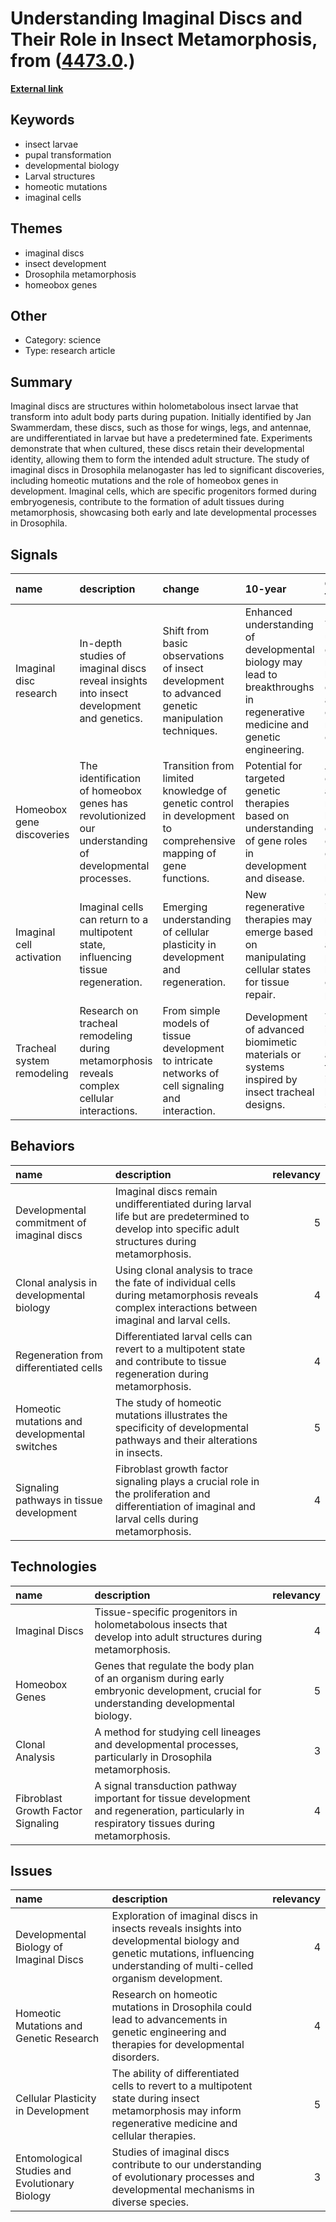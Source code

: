 # __Understanding Imaginal Discs and Their Role in Insect Metamorphosis__, from ([4473.0](https://kghosh.substack.com/p/4473.0).)

__[External link](https://en.wikipedia.org/wiki/Imaginal_disc)__



## Keywords

* insect larvae
* pupal transformation
* developmental biology
* Larval structures
* homeotic mutations
* imaginal cells

## Themes

* imaginal discs
* insect development
* Drosophila metamorphosis
* homeobox genes

## Other

* Category: science
* Type: research article

## Summary

Imaginal discs are structures within holometabolous insect larvae that transform into adult body parts during pupation. Initially identified by Jan Swammerdam, these discs, such as those for wings, legs, and antennae, are undifferentiated in larvae but have a predetermined fate. Experiments demonstrate that when cultured, these discs retain their developmental identity, allowing them to form the intended adult structure. The study of imaginal discs in Drosophila melanogaster has led to significant discoveries, including homeotic mutations and the role of homeobox genes in development. Imaginal cells, which are specific progenitors formed during embryogenesis, contribute to the formation of adult tissues during metamorphosis, showcasing both early and late developmental processes in Drosophila.

## Signals

| name                       | description                                                                                           | change                                                                                                          | 10-year                                                                                                                     | driving-force                                                                                           |   relevancy |
|:---------------------------|:------------------------------------------------------------------------------------------------------|:----------------------------------------------------------------------------------------------------------------|:----------------------------------------------------------------------------------------------------------------------------|:--------------------------------------------------------------------------------------------------------|------------:|
| Imaginal disc research     | In-depth studies of imaginal discs reveal insights into insect development and genetics.              | Shift from basic observations of insect development to advanced genetic manipulation techniques.                | Enhanced understanding of developmental biology may lead to breakthroughs in regenerative medicine and genetic engineering. | The quest to understand genetic mechanisms behind development and evolution in multicellular organisms. |           4 |
| Homeobox gene discoveries  | The identification of homeobox genes has revolutionized our understanding of developmental processes. | Transition from limited knowledge of genetic control in development to comprehensive mapping of gene functions. | Potential for targeted genetic therapies based on understanding of gene roles in development and disease.                   | Advances in genomics and molecular biology driving exploration of genetic regulation mechanisms.        |           5 |
| Imaginal cell activation   | Imaginal cells can return to a multipotent state, influencing tissue regeneration.                    | Emerging understanding of cellular plasticity in development and regeneration.                                  | New regenerative therapies may emerge based on manipulating cellular states for tissue repair.                              | Growing interest in regenerative medicine and the potential to harness cellular plasticity.             |           4 |
| Tracheal system remodeling | Research on tracheal remodeling during metamorphosis reveals complex cellular interactions.           | From simple models of tissue development to intricate networks of cell signaling and interaction.               | Development of advanced biomimetic materials or systems inspired by insect tracheal designs.                                | The need for innovative materials and technologies inspired by biological systems.                      |           3 |

## Behaviors

| name                                          | description                                                                                                                                         |   relevancy |
|:----------------------------------------------|:----------------------------------------------------------------------------------------------------------------------------------------------------|------------:|
| Developmental commitment of imaginal discs    | Imaginal discs remain undifferentiated during larval life but are predetermined to develop into specific adult structures during metamorphosis.     |           5 |
| Clonal analysis in developmental biology      | Using clonal analysis to trace the fate of individual cells during metamorphosis reveals complex interactions between imaginal and larval cells.    |           4 |
| Regeneration from differentiated cells        | Differentiated larval cells can revert to a multipotent state and contribute to tissue regeneration during metamorphosis.                           |           4 |
| Homeotic mutations and developmental switches | The study of homeotic mutations illustrates the specificity of developmental pathways and their alterations in insects.                             |           5 |
| Signaling pathways in tissue development      | Fibroblast growth factor signaling plays a crucial role in the proliferation and differentiation of imaginal and larval cells during metamorphosis. |           4 |

## Technologies

| name                               | description                                                                                                                                |   relevancy |
|:-----------------------------------|:-------------------------------------------------------------------------------------------------------------------------------------------|------------:|
| Imaginal Discs                     | Tissue-specific progenitors in holometabolous insects that develop into adult structures during metamorphosis.                             |           4 |
| Homeobox Genes                     | Genes that regulate the body plan of an organism during early embryonic development, crucial for understanding developmental biology.      |           5 |
| Clonal Analysis                    | A method for studying cell lineages and developmental processes, particularly in Drosophila metamorphosis.                                 |           3 |
| Fibroblast Growth Factor Signaling | A signal transduction pathway important for tissue development and regeneration, particularly in respiratory tissues during metamorphosis. |           4 |

## Issues

| name                                           | description                                                                                                                                                                 |   relevancy |
|:-----------------------------------------------|:----------------------------------------------------------------------------------------------------------------------------------------------------------------------------|------------:|
| Developmental Biology of Imaginal Discs        | Exploration of imaginal discs in insects reveals insights into developmental biology and genetic mutations, influencing understanding of multi-celled organism development. |           4 |
| Homeotic Mutations and Genetic Research        | Research on homeotic mutations in Drosophila could lead to advancements in genetic engineering and therapies for developmental disorders.                                   |           4 |
| Cellular Plasticity in Development             | The ability of differentiated cells to revert to a multipotent state during insect metamorphosis may inform regenerative medicine and cellular therapies.                   |           5 |
| Entomological Studies and Evolutionary Biology | Studies of imaginal discs contribute to our understanding of evolutionary processes and developmental mechanisms in diverse species.                                        |           3 |